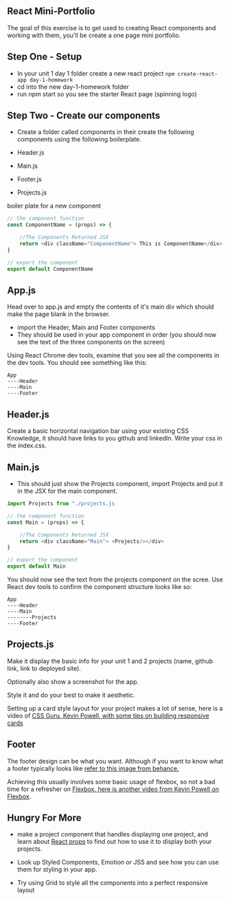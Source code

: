 ## React Mini-Portfolio

The goal of this exercise is to get used to creating React components and working with them, you'll be create a one page mini portfolio.

## Step One - Setup

- In your unit 1 day 1 folder create a new react project `npm create-react-app day-1-homework`
- cd into the new day-1-homework folder
- run npm start so you see the starter React page (spinning logo)

## Step Two - Create our components

- Create a folder called components in their create the following components using the following boilerplate.

- Header.js
- Main.js
- Footer.js
- Projects.js

boiler plate for a new component
```js
// the component function
const ComponentName = (props) => {

    //The Components Returned JSX
    return <div className="ComponentName"> This is ComponentName</div>
}

// export the component
export default ComponentName
```

## App.js

Head over to app.js and empty the contents of it's main div which should make the page blank in the browser.

- import the Header, Main and Footer components
- They should be used in your app component in order (you should now see the text of the three components on the screen)

Using React Chrome dev tools, examine that you see all the components in the dev tools. You should see something like this:

```
App
----Header
----Main
----Footer
```

## Header.js

Create a basic horizontal navigation bar using your existing CSS Knowledge, it should have links to you github and linkedIn. Write your css in the index.css.

## Main.js

- This should just show the Projects component, import Projects and put it in the JSX for the main component.

```js
import Projects from "./projects.js

// the component function
const Main = (props) => {

    //The Components Returned JSX
    return <div className="Main"> <Projects/></div>
}

// export the component
export default Main
```

You should now see the text from the projects component on the scree. Use React dev tools to confirm the component structure looks like so:

```
App
----Header
----Main
--------Projects
----Footer
```


## Projects.js

Make it display the basic info for your unit 1 and 2 projects (name, github link, link to deployed site).

Optionally also show a screenshot for the app.

Style it and do your best to make it aesthetic.

Setting up a card style layout for your project makes a lot of sense, here is a video of [CSS Guru, Kevin Powell, with some tips on building responsive cards](https://www.youtube.com/watch?v=51DbAwcmqD8)

## Footer

The footer design can be what you want. Although if you want to know what a footer typically looks like [refer to this image from behance.](https://www.behance.net/gallery/129545589/website-footer-customize-with-elementor-pro?tracking_source=search_projects_recommended%7Cweb%20footer)

Achieving this usually involves some basic usage of flexbox, so not a bad time for a refresher on [Flexbox, here is another video from Kevin Powell on Flexbox](https://www.youtube.com/watch?v=vQAvjof1oe4&t=438s).

## Hungry For More

- make a project component that handles displaying one project, and learn about [React props](https://www.youtube.com/watch?v=fVjb18ms7vI) to find out how to use it to display both your projects.

- Look up Styled Components, Emotion or JSS and see how you can use them for styling in your app.

- Try using Grid to style all the components into a perfect responsive layout
